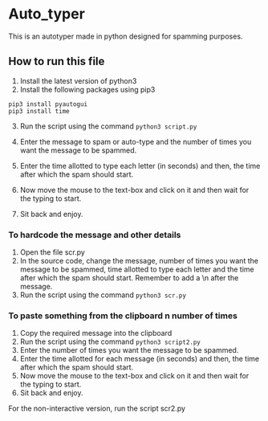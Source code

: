 # Auto_typer
This is an autotyper made in python designed for spamming purposes.

## How to run this file
1. Install the latest version of python3
2. Install the following packages using pip3
```
pip3 install pyautogui
pip3 install time
```
3. Run the script using the command
`python3 script.py
`

4. Enter the message to spam or auto-type and the number of times you want the message to be spammed.
5. Enter the time allotted to type each letter (in seconds) and then, the time after which the spam should start.
6. Now move the mouse to the text-box and click on it and then wait for the typing to start.
7. Sit back and enjoy.

### To hardcode the message and other details
1. Open the file scr.py
2. In the source code, change the message, number of times you want the message to be spammed, time allotted to type each letter and the time after which the spam should start. Remember to add a \n after the message.
3. Run the script using the command
`python3 scr.py
`

### To paste something from the clipboard n number of times
1. Copy the required message into the clipboard
2. Run the script using the command
`python3 script2.py
`
3. Enter the number of times you want the message to be spammed.
4. Enter the time allotted for each message (in seconds) and then, the time after which the spam should start.
5. Now move the mouse to the text-box and click on it and then wait for the typing to start.
6. Sit back and enjoy.

For the non-interactive version, run the script scr2.py